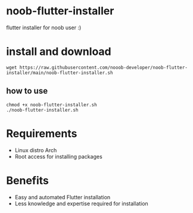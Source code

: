 # noob-flutter-installer
flutter installer for noob user :)
# install and download
```
wget https://raw.githubusercontent.com/nooob-developer/noob-flutter-installer/main/noob-flutter-installer.sh
```
## how to use
```
chmod +x noob-flutter-installer.sh
./noob-flutter-installer.sh
```
# Requirements

- Linux distro Arch
- Root access for installing packages

# Benefits

- Easy and automated Flutter installation
- Less knowledge and expertise required for installation

